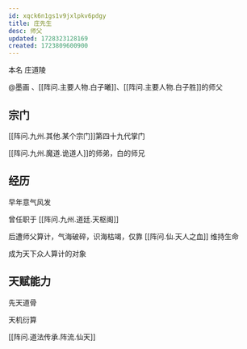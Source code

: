 ```yaml
---
id: xqck6n1gs1v9jxlpkv6pdgy
title: 庄先生
desc: 师父
updated: 1728323128169
created: 1723809600900
---
```


本名 庄道陵

@墨画 、[[阵问.主要人物.白子曦]]、[[阵问.主要人物.白子胜]]的师父

## 宗门

[[阵问.九州.其他.某个宗门]]第四十九代掌门

[[阵问.九州.魔道.诡道人]]的师弟，白的师兄

## 经历

早年意气风发

曾任职于 [[阵问.九州.道廷.天枢阁]]

后遭师父算计，气海破碎，识海枯竭，仅靠 [[阵问.仙.天人之血]] 维持生命

成为天下众人算计的对象

## 天赋能力

先天道骨

天机衍算

[[阵问.道法传承.阵流.仙天]]
